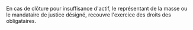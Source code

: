   
 En cas de clôture pour insuffisance d'actif, le représentant de la masse ou le mandataire de justice désigné, recouvre l'exercice des droits des obligataires.  

  
